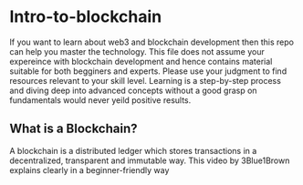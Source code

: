 # Intro-to-blockchain

If you want to learn about web3 and blockchain development then this repo can help you master the technology. This file does not assume your expereince with blockchain development and hence contains material suitable for both begginers and experts. Please use your judgment to find resources relevant to your skill level. Learning is a step-by-step process and diving deep into advanced concepts without a good grasp on fundamentals would never yeild positive results. 

## What is a Blockchain?

A blockchain is a distributed ledger which stores transactions in a decentralized, transparent and immutable way. This video by 3Blue1Brown explains clearly in a beginner-friendly way 
